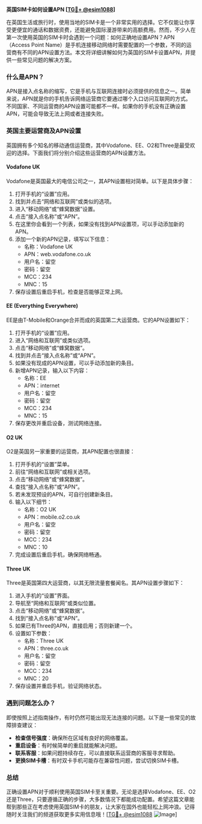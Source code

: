**英国SIM卡如何设置APN [[TG💪+ @esim1088](https://t.me/s/esim1088)]**

在英国生活或旅行时，使用当地的SIM卡是一个非常实用的选择。它不仅能让你享受更便宜的通话和数据资费，还能避免国际漫游带来的高额费用。然而，不少人在第一次使用英国的SIM卡时会遇到一个问题：如何正确地设置APN？APN（Access Point Name）是手机连接移动网络时需要配置的一个参数，不同的运营商有不同的APN设置方法。本文将详细讲解如何为英国的SIM卡设置APN，并提供一些常见问题的解决方案。

### 什么是APN？

APN是接入点名称的缩写，它是手机与互联网连接时必须提供的信息之一。简单来说，APN就是你的手机告诉网络运营商它要通过哪个入口访问互联网的方式。不同国家、不同运营商的APN设置可能都不一样。如果你的手机没有正确设置APN，可能会导致无法上网或者连接失败。

### 英国主要运营商及APN设置

英国拥有多个知名的移动通信运营商，其中Vodafone、EE、O2和Three是最受欢迎的选择。下面我们将分别介绍这些运营商的APN设置方法。

#### Vodafone UK

Vodafone是英国最大的电信公司之一，其APN设置相对简单。以下是具体步骤：

1. 打开手机的“设置”应用。
2. 找到并点击“网络和互联网”或类似的选项。
3. 进入“移动网络”或“蜂窝数据”设置。
4. 点击“接入点名称”或“APN”。
5. 在这里你会看到一个列表，如果没有找到APN设置项，可以手动添加新的APN。
6. 添加一个新的APN记录，填写以下信息：
   - 名称：Vodafone UK
   - APN：web.vodafone.co.uk
   - 用户名：留空
   - 密码：留空
   - MCC：234
   - MNC：15
7. 保存设置后重启手机，检查是否能够正常上网。

#### EE (Everything Everywhere)

EE是由T-Mobile和Orange合并而成的英国第二大运营商。它的APN设置如下：

1. 打开手机的“设置”应用。
2. 进入“网络和互联网”或类似选项。
3. 点击“移动网络”或“蜂窝数据”。
4. 找到并点击“接入点名称”或“APN”。
5. 如果没有现成的APN设置，可以手动添加新的条目。
6. 新增APN记录，输入以下内容：
   - 名称：EE
   - APN：internet
   - 用户名：留空
   - 密码：留空
   - MCC：234
   - MNC：15
7. 保存更改并重启设备，测试网络连接。

#### O2 UK

O2是英国另一家重要的运营商，其APN配置也很直接：

1. 打开手机的“设置”菜单。
2. 前往“网络和互联网”或相关选项。
3. 点击“移动网络”或“蜂窝数据”。
4. 查找“接入点名称”或“APN”。
5. 若未发现预设的APN，可自行创建新条目。
6. 输入以下细节：
   - 名称：O2 UK
   - APN：mobile.o2.co.uk
   - 用户名：留空
   - 密码：留空
   - MCC：234
   - MNC：10
7. 完成设置后重启手机，确保网络畅通。

#### Three UK

Three是英国第四大运营商，以其无限流量套餐闻名。其APN设置步骤如下：

1. 进入手机的“设置”界面。
2. 导航至“网络和互联网”或类似位置。
3. 点击“移动网络”或“蜂窝数据”。
4. 找到“接入点名称”或“APN”。
5. 如果已有Three的APN，直接启用；否则新建一个。
6. 设置如下参数：
   - 名称：Three UK
   - APN：three.co.uk
   - 用户名：留空
   - 密码：留空
   - MCC：234
   - MNC：20
7. 保存设置并重启手机，验证网络状态。

### 遇到问题怎么办？

即使按照上述指南操作，有时仍然可能出现无法连接的问题。以下是一些常见的故障排查建议：

- **检查信号强度**：确保所在区域有良好的网络覆盖。
- **重启设备**：有时候简单的重启就能解决问题。
- **联系客服**：如果问题持续存在，可以直接联系运营商的客服寻求帮助。
- **更换SIM卡槽**：有时双卡手机可能存在兼容性问题，尝试切换SIM卡槽。

### 总结

正确设置APN对于顺利使用英国SIM卡至关重要。无论是选择Vodafone、EE、O2还是Three，只要遵循正确的步骤，大多数情况下都能成功配置。希望这篇文章能帮到那些正在考虑使用英国SIM卡的朋友，让大家在国外也能轻松上网冲浪。记得随时关注我们的频道获取更多实用信息哦！[[TG💪+ @esim1088](https://t.me/s/esim1088) ![Image](https://i.postimg.cc/4NQfJmqS/Snipaste-2025-05-13-00-14-12.png)]